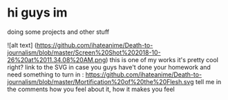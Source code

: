 # hi guys im

doing some projects and other stuff


![alt text] (https://github.com/ihateanime/Death-to-journalism/blob/master/Screen%20Shot%202018-10-26%20at%2011.34.08%20AM.png)
this is one of my works it's pretty cool right?
link to the SVG in case you guys have't done your homework and need something to turn in : https://github.com/ihateanime/Death-to-journalism/blob/master/Mortification%20of%20the%20Flesh.svg
tell me in the comments how you feel about it, how it makes you feel
